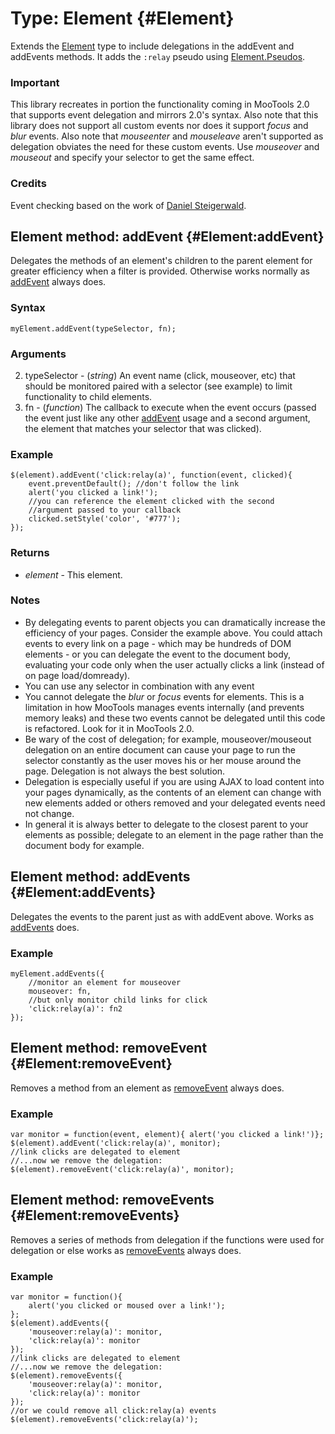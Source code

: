 Type: Element {#Element}
========================

Extends the [Element][] type to include delegations in the addEvent and addEvents methods. It adds the `:relay` pseudo using [Element.Pseudos][].

### Important

This library recreates in portion the functionality coming in MooTools 2.0 that supports event delegation and mirrors 2.0's syntax. Also note that this library does not support all custom events nor does it support *focus* and *blur* events. Also note that *mouseenter* and *mouseleave* aren't supported as delegation obviates the need for these custom events. Use *mouseover* and *mouseout* and specify your selector to get the same effect.

### Credits

Event checking based on the work of [Daniel Steigerwald](http://daniel.steigerwald.cz).

Element method: addEvent {#Element:addEvent}
--------------------------------------------

Delegates the methods of an element's children to the parent element for greater efficiency when a filter is provided. Otherwise works normally as [addEvent][] always does.

### Syntax

	myElement.addEvent(typeSelector, fn);

### Arguments

2. typeSelector - (*string*) An event name (click, mouseover, etc) that should be monitored paired with a selector (see example) to limit functionality to child elements.
3. fn - (*function*) The callback to execute when the event occurs (passed the event just like any other [addEvent][] usage and a second argument, the element that matches your selector that was clicked).


### Example

	$(element).addEvent('click:relay(a)', function(event, clicked){
		event.preventDefault(); //don't follow the link
		alert('you clicked a link!');
		//you can reference the element clicked with the second
		//argument passed to your callback
		clicked.setStyle('color', '#777');
	});

### Returns

* *element* - This element.

### Notes

* By delegating events to parent objects you can dramatically increase the efficiency of your pages. Consider the example above. You could attach events to every link on a page - which may be hundreds of DOM elements - or you can delegate the event to the document body, evaluating your code only when the user actually clicks a link (instead of on page load/domready).
* You can use any selector in combination with any event
* You cannot delegate the *blur* or *focus* events for elements. This is a limitation in how MooTools manages events internally (and prevents memory leaks) and these two events cannot be delegated until this code is refactored. Look for it in MooTools 2.0.
* Be wary of the cost of delegation; for example, mouseover/mouseout delegation on an entire document can cause your page to run the selector constantly as the user moves his or her mouse around the page. Delegation is not always the best solution.
* Delegation is especially useful if you are using AJAX to load content into your pages dynamically, as the contents of an element can change with new elements added or others removed and your delegated events need not change.
* In general it is always better to delegate to the closest parent to your elements as possible; delegate to an element in the page rather than the document body for example.

Element method: addEvents {#Element:addEvents}
----------------------------------------------

Delegates the events to the parent just as with addEvent above. Works as [addEvents][] does.

### Example

	myElement.addEvents({
		//monitor an element for mouseover
		mouseover: fn,
		//but only monitor child links for click
		'click:relay(a)': fn2
	});


Element method: removeEvent {#Element:removeEvent}
--------------------------------------------------

Removes a method from an element as [removeEvent][] always does.

### Example

	var monitor = function(event, element){ alert('you clicked a link!')};
	$(element).addEvent('click:relay(a)', monitor);
	//link clicks are delegated to element
	//...now we remove the delegation:
	$(element).removeEvent('click:relay(a)', monitor);


Element method: removeEvents {#Element:removeEvents}
---------------------------------------------------

Removes a series of methods from delegation if the functions were used for delegation or else works as [removeEvents][] always does.

### Example

	var monitor = function(){
		alert('you clicked or moused over a link!');
	};
	$(element).addEvents({
		'mouseover:relay(a)': monitor,
		'click:relay(a)': monitor
	});
	//link clicks are delegated to element
	//...now we remove the delegation:
	$(element).removeEvents({
		'mouseover:relay(a)': monitor,
		'click:relay(a)': monitor
	});
	//or we could remove all click:relay(a) events
	$(element).removeEvents('click:relay(a)');



[Element]: /core/Element/Element
[addEvent]: /core/Element/Element.Event#Element:addEvent
[addEvents]: /core/Element/Element.Event#Element:addEvents
[removeEvent]: /core/Element/Element.Event#Element:removeEvent
[removeEvents]: /core/Element/Element.Event#Element:removeEvents
[Element.Pseudos]: /more/Element/Element.Pseudos

